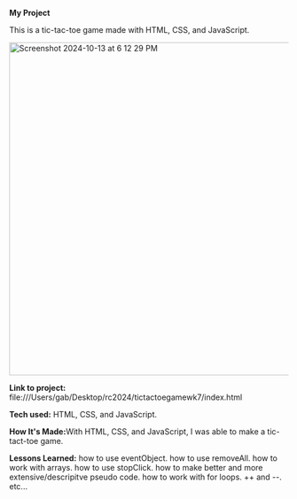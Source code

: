 <strong>My Project</strong>


This is a tic-tac-toe game made with HTML, CSS, and JavaScript.

<img width="601" alt="Screenshot 2024-10-13 at 6 12 29 PM" src="https://github.com/user-attachments/assets/194dde6c-5300-4cff-bab1-575d4aca7690">

<strong>Link to project:</strong> file:///Users/gab/Desktop/rc2024/tictactoegamewk7/index.html


<strong>Tech used:</strong> HTML, CSS, and JavaScript.

<strong>How It's Made:</strong>With HTML, CSS, and JavaScript, I was able to make a tic-tact-toe game.


<strong>Lessons Learned:</strong>
how to use eventObject. how to use removeAll. how to work with arrays. how to use stopClick. how to make better and more extensive/descripitve pseudo code. how to work with for loops. ++ and --. etc...
